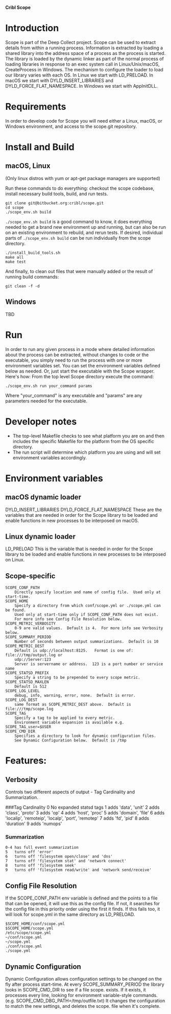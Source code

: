 **Cribl Scope**

# Introduction
Scope is part of the Deep Collect project.  Scope can be used to extract details from within a running process.  Information is extracted by loading a shared library into the address space of a process as the process is started. The library is loaded by the dynamic linker as part of the normal process of loading libraries in response to an exec system call in Linux/Unix/macOS, CreateProcess in Windows.  The mechanism to configure the loader to load our library varies with each OS. In Linux we start with LD_PRELOAD. In macOS we start with DYLD_INSERT_LIBRARIES and DYLD_FORCE_FLAT_NAMESPACE. In Windows we start with AppInitDLL.

# Requirements
In order to develop code for Scope you will need either a Linux, macOS, or Windows environment, and access to the scope.git repository.

# Install and Build
## macOS, Linux
(Only linux distros with yum or apt-get package managers are supported)

Run these commands to do everything: checkout the scope codebase, install necessary build tools, build, and run tests.

    git clone git@bitbucket.org:cribl/scope.git
    cd scope
    ./scope_env.sh build

`./scope_env.sh build` is a good command to know, it does everything needed to get a brand new environment up and running, but can also be run on an existing environment to rebuild, and rerun tests.  If desired, individual parts of `./scope_env.sh build` can be run individually from the scope directory.

    ./install_build_tools.sh
    make all
    make test

And finally, to clean out files that were manually added or the result of running build commands:

    git clean -f -d


## Windows
TBD

# Run
In order to run any given process in a mode where detailed information about the process can be extracted, without changes to code or the executable, you simply need to run the process with one or more environment variables set. You can set the environment variables defined below as needed.  Or, just start the executable with the Scope wrapper. Here's how: From the top level Scope directory execute the command:

    ./scope_env.sh run your_command params
Where "your_command" is any executable and "params" are any parameters needed for the executable.  
 
# Developer notes
- The top-level Makefile checks to see what platform you are on and then includes the specific Makefile for the platform from the OS specific directory.
- The run script will determine which platform you are using and will set environment variables accordingly. 

# Environment variables 
## macOS dynamic loader
DYLD_INSERT_LIBRARIES
DYLD_FORCE_FLAT_NAMESPACE
These are the variables that are needed in order for the Scope library to be loaded and enable functions in new processes to be interposed on macOS.

## Linux dynamic loader
LD_PRELOAD
This is the variable that is needed in order for the Scope library to be loaded and enable functions in new processes to be interposed on Linux.

## Scope-specific
    SCOPE_CONF_PATH
        Directly specify location and name of config file.  Used only at start-time.
    SCOPE_HOME
        Specify a directory from which conf/scope.yml or ./scope.yml can be found.
        Used only at start-time only if SCOPE_CONF_PATH does not exist.
        For more info see Config File Resolution below.
    SCOPE_METRIC_VERBOSITY
        0-9 are valid values.  Default is 4.  For more info see Verbosity below.
    SCOPE_SUMMARY_PERIOD
        Number of seconds between output summarizations.  Default is 10
    SCOPE_METRIC_DEST
        Default is udp://localhost:8125.   Format is one of: file:///tmp/output.log or
        udp://Server:123
        Server is servername or address.  123 is a port number or service name
    SCOPE_STATSD_PREFIX
        Specify a string to be prepended to every scope metric.
    SCOPE_STATSD_MAXLEN
        Default is 512
    SCOPE_LOG_LEVEL
        debug, info, warning, error, none.  Default is error.
    SCOPE_LOG_DEST
        same format as SCOPE_METRIC_DEST above.  Default is file:///tmp/scope.log
    SCOPE_TAG_
        Specify a tag to be applied to every metric.
        Environment variable expansion is available e.g. SCOPE_TAG_user=$USER
    SCOPE_CMD_DIR
        Specifies a directory to look for dynamic configuration files.
        See Dynamic Configuration below.  Default is /tmp

# Features:

## Verbosity
Controls two different aspects of output - Tag Cardinality and Summarization.

###Tag Cardinality
    0   No expanded statsd tags
    1   adds 'data', 'unit'
    2   adds 'class', 'proto'
    3   adds 'op'
    4   adds 'host', 'proc'
    5   adds 'domain', 'file'
    6   adds 'localip', 'remoteip', 'localp', 'port', 'remotep'
    7   adds 'fd', 'pid'
    8   adds 'duration'
    9   adds 'numops'

### Summarization
    0-4 has full event summarization
    5   turns off 'error'
    6   turns off 'filesystem open/close' and 'dns'
    7   turns off 'filesystem stat' and 'network connect'
    8   turns off 'filesystem seek'
    9   turns off 'filesystem read/write' and 'network send/receive'

## Config File Resolution
If the SCOPE_CONF_PATH env variable is defined and the points to a file that can be opened, it will use this as the config file.  If not, it searches for the config file in this priority order using the first it finds.  If this fails too, it will look for scope.yml in the same directory as LD_PRELOAD.

    $SCOPE_HOME/conf/scope.yml
    $SCOPE_HOME/scope.yml
    /etc/scope/scope.yml
    ~/conf/scope.yml
    ~/scope.yml
    ./conf/scope.yml
    ./scope.yml

## Dynamic Configuration
Dynamic Configuration allows configuration settings to be changed on the fly after process start-time.  At every SCOPE_SUMMARY_PERIOD the library looks in SCOPE_CMD_DIR to see if a file scope.<pid> exists.  If it exists, it processes every line, looking for environment variable-style commands.  (e.g. SCOPE_CMD_DBG_PATH=/tmp/outfile.txt)  It changes the configuration to match the new settings, and deletes the scope.<pid> file when it's complete.

